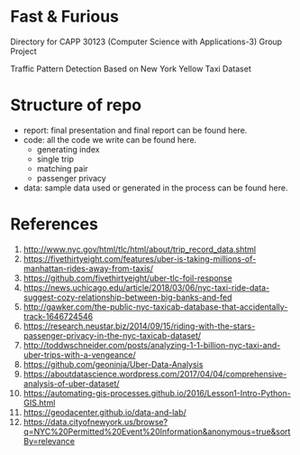 # Fast & Furious
Directory for CAPP 30123 (Computer Science with Applications-3) Group Project

Traffic Pattern Detection Based on New York Yellow Taxi Dataset

# Structure of repo
- report: final presentation and final report can be found here.
- code: all the code we write can be found here.
  - generating index
  - single trip
  - matching pair
  - passenger privacy  
- data: sample data used or generated in the process can be found here.


# References
1. http://www.nyc.gov/html/tlc/html/about/trip_record_data.shtml
2. https://fivethirtyeight.com/features/uber-is-taking-millions-of-manhattan-rides-away-from-taxis/
3. https://github.com/fivethirtyeight/uber-tlc-foil-response
4. https://news.uchicago.edu/article/2018/03/06/nyc-taxi-ride-data-suggest-cozy-relationship-between-big-banks-and-fed
5. http://gawker.com/the-public-nyc-taxicab-database-that-accidentally-track-1646724546
6. https://research.neustar.biz/2014/09/15/riding-with-the-stars-passenger-privacy-in-the-nyc-taxicab-dataset/
7. http://toddwschneider.com/posts/analyzing-1-1-billion-nyc-taxi-and-uber-trips-with-a-vengeance/
8. https://github.com/geoninja/Uber-Data-Analysis
9. https://aboutdatascience.wordpress.com/2017/04/04/comprehensive-analysis-of-uber-dataset/
10. https://automating-gis-processes.github.io/2016/Lesson1-Intro-Python-GIS.html
11. https://geodacenter.github.io/data-and-lab/
12. https://data.cityofnewyork.us/browse?q=NYC%20Permitted%20Event%20Information&anonymous=true&sortBy=relevance

